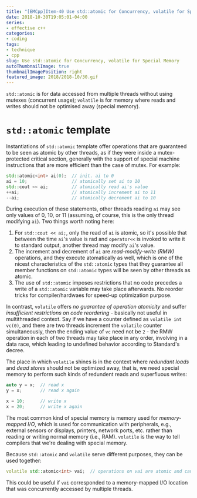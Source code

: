 ```yaml
---
title: "[EMCpp]Item-40 Use std::atomic for Concurrency, volatile for Special Memory"
date: 2018-10-30T19:05:01-04:00
series:
- effective c++
categories:
- coding
tags:
- technique
- cpp
slug: Use std::atomic for Concurrency, volatile for Special Memory
autoThumbnailImage: true
thumbnailImagePosition: right
featured_image: 2018/2018-10/30.gif
---
```


`std::atomic` is for data accessed from multiple threads without using mutexes (concurrent usage); `volatile` is for memory where reads and writes should not be optimised away (special memory).
<!--more-->

# `std::atomic` template

Instantiations of `std::atomic` template offer operations that are guaranteed to be seen as atomic by other threads, as if they were inside a mutex-protected critical section, generally with the support of special machine instructions that are more efficient than the case of mutex. For example:

```cpp
std::atomic<int> ai(0);  // init. ai to 0
ai = 10;                 // atomically set ai to 10
std::cout << ai;         // atomically read ai's value
++ai;                    // atomically increment ai to 11
--ai;                    // atomically decrement ai to 10
```

During execution of these statements, other threads reading `ai` may see only values of 0, 10, or 11 (assuming, of course, this is the only thread modifying `ai`). Two things worth noting here:

1. For `std::cout << ai;`, only the read of `ai` is atomic, so it's possible that between the time `ai`'s value is rad and `operator<<` is invoked to write it to standard output, another thread may modify `ai`'s value.
2. The increment and decrement of `ai` are _read-modify-write (RMW)_ operations, and they execute atomatically as well, which is one of the nicest characteristics of the `std::atomic` types that they guarantee all member functions on `std::atomic` types will be seen by other threads as atomic.
3. The use of `std::atomic` imposes restrictions that no code precedes a write of a `std::atomic` variable may take place afterwards. No reorder tricks for compiler/hardwaes for speed-up optimization purpose.

In contrast, `volatile` offers _no guarantee of operation atomicity_ and suffer _insufficient restrictions on code reordering_ - basically not useful in multithreaded context. Say if we have a counter defined as `volatile int vc(0)`, and there are two threads increment the `volatile` counter simultaneously, then the ending value of `vc` need not be `2` - the RMW operation in each of two threads may take place in any order, involving in a data race, which leading to undefined behavior according to Standard's decree.

The place in which `volatile` shines is in the context where _redundant loads_ and _dead stores_ should not be optimized away, that is, we need special memory to perform such kinds of redundent reads and superfluous writes:

```cpp
auto y = x;  // read x
y = x;       // read x again

x = 10;      // write x
x = 20;      // write x again
```

The most common kind of special memory is memory used for _memory-mapped I/O_, which is used for communication with peripherals, e.g., external sensors or displays, printers, network ports, etc. rather than reading or writing normal memory (i.e., RAM). `volatile` is the way to tell compilers that we're dealing with special memory.

Because `std::atomic` and `volatile` serve different purposes, they can be used together:

```cpp
volatile std::atomic<int> vai;  // operations on vai are atomic and can't be optimized away
```

This could be useful if `vai` corresponded to a memory-mapped I/O location that was concurrently accessed by multiple threads.
